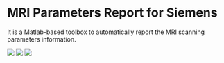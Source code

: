 # MRI Parameters Report for Siemens

It is a Matlab-based toolbox to automatically report the MRI scanning parameters information.

![](https://img.shields.io/badge/release-v1.0-brightgreen.svg)
![](https://img.shields.io/badge/data-2019/11/29-green.svg)
![](https://img.shields.io/badge/licese-GPLV3.0-blue.svg)
